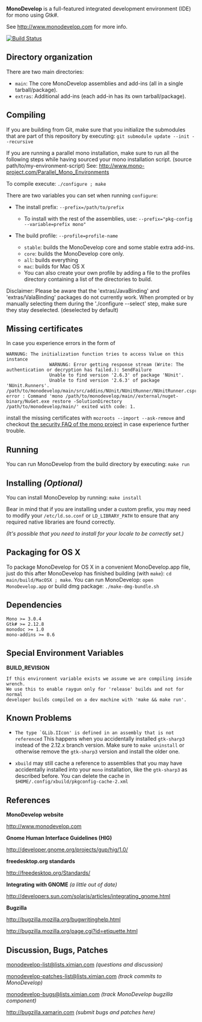 **MonoDevelop** is a full-featured integrated development environment (IDE) for mono using Gtk#.

See http://www.monodevelop.com for more info.  

[![Build Status](http://jenkins.mono-project.com/job/test-monodevelop-mainline/badge/icon)](http://jenkins.mono-project.com/job/test-monodevelop-mainline/)

Directory organization
----------------------

There are two main directories:

 * `main`: The core MonoDevelop assemblies and add-ins (all in a single
    tarball/package).
 * `extras`: Additional add-ins (each add-in has its own
    tarball/package).

Compiling
---------

If you are building from Git, make sure that you initialize the submodules
that are part of this repository by executing:
`git submodule update --init --recursive`

If you are running a parallel mono installation, make sure to run all the following steps
while having sourced your mono installation script. (source path/to/my-environment-script)
See: http://www.mono-project.com/Parallel_Mono_Environments

To compile execute:
`./configure ; make`

There are two variables you can set when running `configure`:

* The install prefix: `--prefix=/path/to/prefix`

  * To install with the rest of the assemblies, use:
  `--prefix="pkg-config --variable=prefix mono"`

* The build profile: `--profile=profile-name`

  * `stable`: builds the MonoDevelop core and some stable extra add-ins.
  * `core`: builds the MonoDevelop core only.
  * `all`: builds everything
  * `mac`: builds for Mac OS X
  * You can also create your own profile by adding a file to the profiles
directory containing a list of the directories to build.

Disclaimer: Please be aware that the 'extras/JavaBinding' and 'extras/ValaBinding' packages do not currently work. When prompted or by manually selecting them during the './configure --select' step, make sure they stay deselected. (deselected by default)

## Missing certificates
In case you experience errors in the form of

    WARNUNG: The initialization function tries to access Value on this instance
				    WARNUNG: Error getting response stream (Write: The authentication or decryption has failed.): SendFailure
				    Unable to find version '2.6.3' of package 'NUnit'.
				    Unable to find version '2.6.3' of package 'NUnit.Runners'.
    /path/to/monodevelop/main/src/addins/NUnit/NUnitRunner/NUnitRunner.csproj: error : Command 'mono /path/to/monodevelop/main//external/nuget-binary/NuGet.exe restore -SolutionDirectory /path/to/monodevelop/main/' exited with code: 1.

install the missing certificates with `mozroots --import --ask-remove` and checkout [the security FAQ of the mono project][1] in case experience further trouble.

[1]:http://www.mono-project.com/docs/faq/security/

Running
-------

You can run MonoDevelop from the build directory by executing:
`make run`

Installing *(Optional)*
----------

You can install MonoDevelop by running:
`make install`

Bear in mind that if you are installing under a custom prefix, you may need to modify your `/etc/ld.so.conf` or `LD_LIBRARY_PATH` to ensure that any required native libraries are found correctly.

*(It's possible that you need to install for your locale to be
correctly set.)*

Packaging for OS X
-----------------

To package MonoDevelop for OS X in a convenient MonoDevelop.app
file, just do this after MonoDevelop has finished building (with
`make`): `cd main/build/MacOSX ; make`.
You can run MonoDevelop: `open MonoDevelop.app` or build dmg package: `./make-dmg-bundle.sh`

Dependencies
------------

	Mono >= 3.0.4
	Gtk# >= 2.12.8
	monodoc >= 1.0
	mono-addins >= 0.6

Special Environment Variables
-----------------------------

**BUILD_REVISION**

	If this environment variable exists we assume we are compiling inside wrench.
	We use this to enable raygun only for 'release' builds and not for normal
	developer builds compiled on a dev machine with 'make && make run'.
	

Known Problems
-----------------------------

  * ``The type `GLib.IIcon' is defined in an assembly that is not referenced``
This happens when you accidentally installed `gtk-sharp3` instead of the 2.12.x branch version.
Make sure to `make uninstall` or otherwise remove the `gtk-sharp3` version and install the older one.

  * `xbuild` may still cache a reference to assemblies that you may have accidentally installed into your `mono` installation,
like the `gtk-sharp3` as described before. You can delete the cache in `$HOME/.config/xbuild/pkgconfig-cache-2.xml`



References
----------

**MonoDevelop website**

http://www.monodevelop.com

**Gnome Human Interface Guidelines (HIG)**

http://developer.gnome.org/projects/gup/hig/1.0/

**freedesktop.org standards**

http://freedesktop.org/Standards/

**Integrating with GNOME** *(a little out of date)*

http://developers.sun.com/solaris/articles/integrating_gnome.html

**Bugzilla**

http://bugzilla.mozilla.org/bugwritinghelp.html

http://bugzilla.mozilla.org/page.cgi?id=etiquette.html

Discussion, Bugs, Patches
-------------------------

monodevelop-list@lists.ximian.com *(questions and discussion)*

monodevelop-patches-list@lists.ximian.com *(track commits to MonoDevelop)*

monodevelop-bugs@lists.ximian.com *(track MonoDevelop bugzilla component)*

http://bugzilla.xamarin.com *(submit bugs and patches here)*


